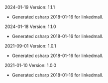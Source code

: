 2024-01-19 Version: 1.1.1
- Generated csharp 2018-01-16 for linkedmall.

2024-01-18 Version: 1.1.0
- Generated csharp 2018-01-16 for linkedmall.

2021-09-01 Version: 1.0.1
- Generated csharp 2018-01-16 for linkedmall.

2021-01-10 Version: 1.0.0
- Generated csharp 2018-01-16 for linkedmall.

